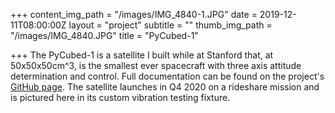 +++
content_img_path = "/images/IMG_4840-1.JPG"
date = 2019-12-11T08:00:00Z
layout = "project"
subtitle = ""
thumb_img_path = "/images/IMG_4840.JPG"
title = "PyCubed-1"

+++
The PyCubed-1 is a satellite I built while at Stanford that, at 50x50x50cm^3, is the smallest ever spacecraft with three axis attitude determination and control. Full documentation can be found on the project's [GitHub page](https://github.com/spacecraft-design-lab-2019). The satellite launches in Q4 2020 on a rideshare mission and is pictured here in its custom vibration testing fixture.